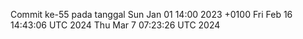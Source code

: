 Commit ke-55 pada tanggal Sun Jan 01 14:00 2023 +0100
Fri Feb 16 14:43:06 UTC 2024
Thu Mar  7 07:23:26 UTC 2024
